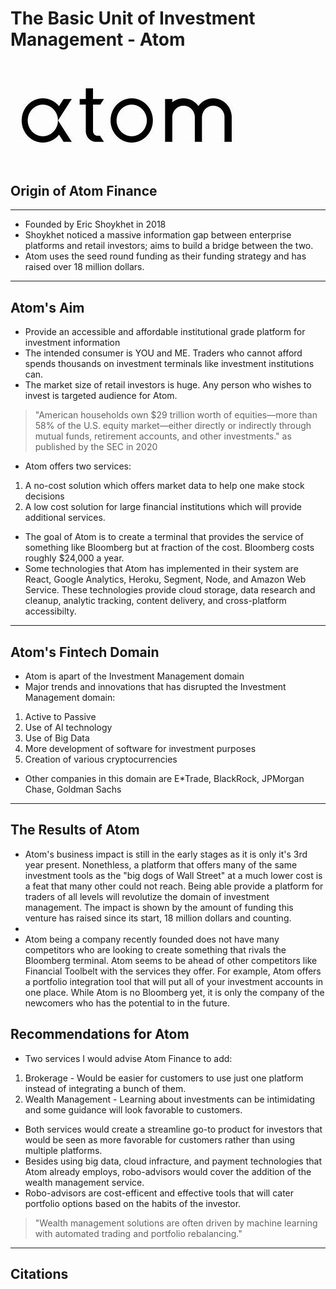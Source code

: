 # The Basic Unit of Investment Management - Atom
![atom](atom.jpg)
---
## Origin of Atom Finance
---
* Founded by Eric Shoykhet in 2018
* Shoykhet noticed a massive information gap between enterprise platforms and retail investors; aims to build a bridge between the two.
* Atom uses the seed round funding as their funding strategy and has raised over 18 million dollars.
---
## Atom's Aim 
* Provide an accessible and affordable institutional grade platform for investment information
* The intended consumer is YOU and ME. Traders who cannot afford spends thousands on investment terminals like investment institutions can. 
* The market size of retail investors is huge. Any person who wishes to invest is targeted audience for Atom.
> "American households own $29 trillion worth of equities—more than 58% of the U.S. equity market—either directly or indirectly through mutual funds, retirement accounts, and other investments." as published by the SEC in 2020
* Atom offers two services:
1. A no-cost solution which offers market data to help one make stock decisions
2. A low cost solution for large financial institutions which will provide additional services.
* The goal of Atom is to create a terminal that provides the service of something like Bloomberg but at fraction of the cost. Bloomberg costs roughly $24,000 a year.
* Some technologies that Atom has implemented in their system are React, Google Analytics, Heroku, Segment, Node, and Amazon Web Service. These technologies provide cloud storage, data research and cleanup, analytic tracking, content delivery, and cross-platform accessibilty. 
---
## Atom's Fintech Domain
* Atom is apart of the Investment Management domain
* Major trends and innovations that has disrupted the Investment Management domain:
1. Active to Passive 
2. Use of AI technology
3. Use of Big Data
4. More development of software for investment purposes
5. Creation of various cryptocurrencies
* Other companies in this domain are E*Trade, BlackRock, JPMorgan Chase, Goldman Sachs
---
## The Results of Atom
* Atom's business impact is still in the early stages as  it is only it's 3rd year present. Nonethless, a platform that offers many of the same investment tools as the "big dogs of Wall Street" at a much lower cost is a feat that many other could not reach. Being able provide a platform for traders of all levels will revolutize the domain of investment management. The impact is shown by the amount of funding this venture has raised since its start, 18 million dollars and counting.
* 
* Atom being a company  recently founded does not have many  competitors who are looking to create something that rivals the  Bloomberg terminal. Atom seems to be ahead of other competitors like Financial Toolbelt with the services they offer. For example, Atom offers a portfolio integration tool that will put all of your investment accounts in one place. While Atom is no Bloomberg yet, it is only the company of the newcomers who has the potential to in the future.
## Recommendations for Atom
* Two services I would advise Atom Finance to add:
1. Brokerage - Would be easier for customers to use just one platform instead of integrating a bunch of them.
2. Wealth Management - Learning about investments can be intimidating and some guidance will look favorable to  customers.

* Both services would create a streamline go-to product for investors that would be seen as more favorable for customers rather than using multiple platforms.
* Besides using big data, cloud infracture, and payment technologies that Atom already employs, robo-advisors would cover the addition of the wealth management service.
* Robo-advisors are cost-efficent and effective tools that will cater portfolio options based on the habits of the investor.
>"Wealth management solutions are often driven by machine learning with automated trading and portfolio rebalancing." 
---
## Citations

